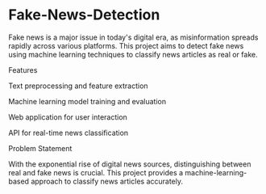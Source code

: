 # Fake-News-Detection
Fake news is a major issue in today's digital era, as misinformation spreads rapidly across various platforms. This project aims to detect fake news using machine learning techniques to classify news articles as real or fake.

Features

Text preprocessing and feature extraction

Machine learning model training and evaluation

Web application for user interaction

API for real-time news classification

Problem Statement

With the exponential rise of digital news sources, distinguishing between real and fake news is crucial. This project provides a machine-learning-based approach to classify news articles accurately.
